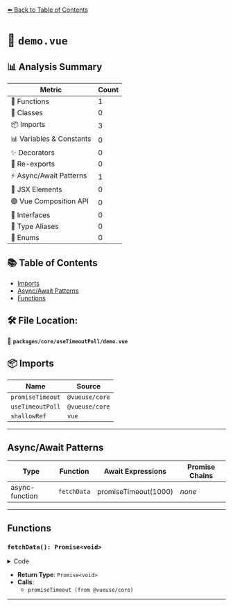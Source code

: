 [⬅️ Back to Table of Contents](../../../index.md)

# 📄 `demo.vue`

## 📊 Analysis Summary

| Metric | Count |
|--------|-------|
| 🔧 Functions | 1 |
| 🧱 Classes | 0 |
| 📦 Imports | 3 |
| 📊 Variables & Constants | 0 |
| ✨ Decorators | 0 |
| 🔄 Re-exports | 0 |
| ⚡ Async/Await Patterns | 1 |
| 💠 JSX Elements | 0 |
| 🟢 Vue Composition API | 0 |
| 📐 Interfaces | 0 |
| 📑 Type Aliases | 0 |
| 🎯 Enums | 0 |

## 📚 Table of Contents

- [Imports](#imports)
- [Async/Await Patterns](#asyncawait-patterns)
- [Functions](#functions)

## 🛠️ File Location:
📂 **`packages/core/useTimeoutPoll/demo.vue`**

## 📦 Imports

| Name | Source |
|------|--------|
| `promiseTimeout` | `@vueuse/core` |
| `useTimeoutPoll` | `@vueuse/core` |
| `shallowRef` | `vue` |


---

## Async/Await Patterns

| Type | Function | Await Expressions | Promise Chains |
|------|----------|-------------------|----------------|
| async-function | `fetchData` | promiseTimeout(1000) | *none* |


---

## Functions

### `fetchData(): Promise<void>`

<details><summary>Code</summary>

```ts
async function fetchData() {
  await promiseTimeout(1000)
  count.value++
}
```
</details>

- **Return Type**: `Promise<void>`
- **Calls**:
  - `promiseTimeout (from @vueuse/core)`

---